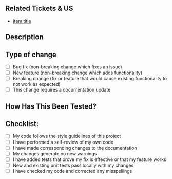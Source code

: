 <!-- Provide a general summary of the pull request in the Title above -->
<!-- Please complete this template before creating the pull request. -->

## Related Tickets & US
- [item title]()

## Description

<!-- Please include a summary of your changes. -->
<!-- Also include relevant motivation and context. List any dependencies that are required for this. -->

## Type of change

- [ ] Bug fix (non-breaking change which fixes an issue)
- [ ] New feature (non-breaking change which adds functionality)
- [ ] Breaking change (fix or feature that would cause existing functionality to not work as expected)
- [ ] This change requires a documentation update

## How Has This Been Tested?

<!-- How was this change tested? -->
<!-- DON'T DELETE THIS SECTION! If no tests added, explain why. -->

## Checklist:

- [ ] My code follows the style guidelines of this project
- [ ] I have performed a self-review of my own code
- [ ] I have made corresponding changes to the documentation
- [ ] My changes generate no new warnings
- [ ] I have added tests that prove my fix is effective or that my feature works
- [ ] New and existing unit tests pass locally with my changes
- [ ] I have checked my code and corrected any misspellings